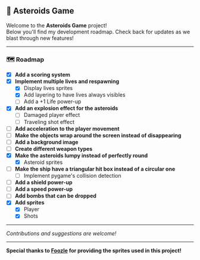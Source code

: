 ## 🚀 Asteroids Game

Welcome to the **Asteroids Game** project!  
Below you'll find my development roadmap. Check back for updates as we blast through new features!

---

### 🗺️ Roadmap

- [x] **Add a scoring system**  
- [x] **Implement multiple lives and respawning**  
    - [x] Display lives sprites
    - [x] Add layering to have lives always visibles
    - [ ] Add a +1 Life power-up  
- [x] **Add an explosion effect for the asteroids**
    - [ ] Damaged player effect
    - [ ] Traveling shot effect
- [ ] **Add acceleration to the player movement**  
- [ ] **Make the objects wrap around the screen instead of disappearing**  
- [ ] **Add a background image**  
- [ ] **Create different weapon types**  
- [x] **Make the asteroids lumpy instead of perfectly round**
    - [x] Asteroid sprites
- [ ] **Make the ship have a triangular hit box instead of a circular one**
    - [ ] Implement pygame's collision detection
- [ ] **Add a shield power-up**  
- [ ] **Add a speed power-up**  
- [ ] **Add bombs that can be dropped**  
- [x] **Add sprites**
    - [x] Player
    - [x] Shots

---

_Contributions and suggestions are welcome!_

---

**Special thanks to [Foozle](https://foozlecc.itch.io/) for providing the sprites used in this project!**
